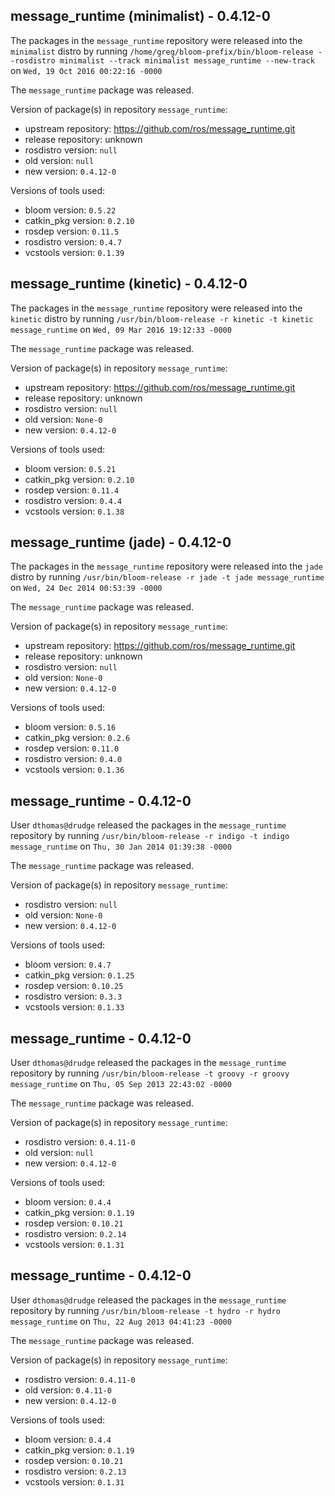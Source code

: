 ## message_runtime (minimalist) - 0.4.12-0

The packages in the `message_runtime` repository were released into the `minimalist` distro by running `/home/greg/bloom-prefix/bin/bloom-release --rosdistro minimalist --track minimalist message_runtime --new-track` on `Wed, 19 Oct 2016 00:22:16 -0000`

The `message_runtime` package was released.

Version of package(s) in repository `message_runtime`:

- upstream repository: https://github.com/ros/message_runtime.git
- release repository: unknown
- rosdistro version: `null`
- old version: `null`
- new version: `0.4.12-0`

Versions of tools used:

- bloom version: `0.5.22`
- catkin_pkg version: `0.2.10`
- rosdep version: `0.11.5`
- rosdistro version: `0.4.7`
- vcstools version: `0.1.39`


## message_runtime (kinetic) - 0.4.12-0

The packages in the `message_runtime` repository were released into the `kinetic` distro by running `/usr/bin/bloom-release -r kinetic -t kinetic message_runtime` on `Wed, 09 Mar 2016 19:12:33 -0000`

The `message_runtime` package was released.

Version of package(s) in repository `message_runtime`:

- upstream repository: https://github.com/ros/message_runtime.git
- release repository: unknown
- rosdistro version: `null`
- old version: `None-0`
- new version: `0.4.12-0`

Versions of tools used:

- bloom version: `0.5.21`
- catkin_pkg version: `0.2.10`
- rosdep version: `0.11.4`
- rosdistro version: `0.4.4`
- vcstools version: `0.1.38`


## message_runtime (jade) - 0.4.12-0

The packages in the `message_runtime` repository were released into the `jade` distro by running `/usr/bin/bloom-release -r jade -t jade message_runtime` on `Wed, 24 Dec 2014 00:53:39 -0000`

The `message_runtime` package was released.

Version of package(s) in repository `message_runtime`:
- upstream repository: https://github.com/ros/message_runtime.git
- release repository: unknown
- rosdistro version: `null`
- old version: `None-0`
- new version: `0.4.12-0`

Versions of tools used:
- bloom version: `0.5.16`
- catkin_pkg version: `0.2.6`
- rosdep version: `0.11.0`
- rosdistro version: `0.4.0`
- vcstools version: `0.1.36`


## message_runtime - 0.4.12-0

User `dthomas@drudge` released the packages in the `message_runtime` repository by running `/usr/bin/bloom-release -r indigo -t indigo message_runtime` on `Thu, 30 Jan 2014 01:39:38 -0000`

The `message_runtime` package was released.

Version of package(s) in repository `message_runtime`:
- rosdistro version: `null`
- old version: `None-0`
- new version: `0.4.12-0`

Versions of tools used:
- bloom version: `0.4.7`
- catkin_pkg version: `0.1.25`
- rosdep version: `0.10.25`
- rosdistro version: `0.3.3`
- vcstools version: `0.1.33`


## message_runtime - 0.4.12-0

User `dthomas@drudge` released the packages in the `message_runtime` repository by running `/usr/bin/bloom-release -t groovy -r groovy message_runtime` on `Thu, 05 Sep 2013 22:43:02 -0000`

The `message_runtime` package was released.

Version of package(s) in repository `message_runtime`:
- rosdistro version: `0.4.11-0`
- old version: `null`
- new version: `0.4.12-0`

Versions of tools used:
- bloom version: `0.4.4`
- catkin_pkg version: `0.1.19`
- rosdep version: `0.10.21`
- rosdistro version: `0.2.14`
- vcstools version: `0.1.31`


## message_runtime - 0.4.12-0

User `dthomas@drudge` released the packages in the `message_runtime` repository by running `/usr/bin/bloom-release -t hydro -r hydro message_runtime` on `Thu, 22 Aug 2013 04:41:23 -0000`

The `message_runtime` package was released.

Version of package(s) in repository `message_runtime`:
- rosdistro version: `0.4.11-0`
- old version: `0.4.11-0`
- new version: `0.4.12-0`

Versions of tools used:
- bloom version: `0.4.4`
- catkin_pkg version: `0.1.19`
- rosdep version: `0.10.21`
- rosdistro version: `0.2.13`
- vcstools version: `0.1.31`


